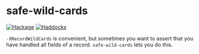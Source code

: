 # safe-wild-cards

[![Hackage](https://img.shields.io/hackage/v/safe-wild-cards)](https://hackage.haskell.org/package/safe-wild-cards)
[![Haddocks](https://img.shields.io/badge/documentation-Haddocks-purple)](https://hackage.haskell.org/package/safe-wild-cards/docs/SafeWildCards.html)

`-XRecordWildCards` is convenient, but sometimes you want to assert that
you have handled all fields of a record. `safe-wild-cards` lets you do this.

